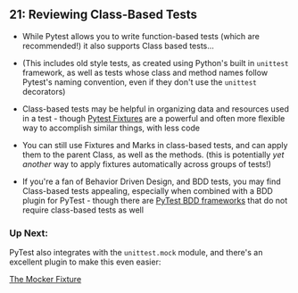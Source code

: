 ## 21: Reviewing Class-Based Tests

* While Pytest allows you to write function-based tests (which are recommended!) it also supports Class based tests...

* (This includes old style tests, as created using Python's built in `unittest` framework, as well as tests whose class and method names follow Pytest's naming convention, even if they don't use the `unittest` decorators)

* Class-based tests may be helpful in organizing data and resources used in a test - though [Pytest Fixtures](04_intro_to_fixtures.md) are a powerful and often more flexible way to accomplish similar things, with less code

* You can still use Fixtures and Marks in class-based tests, and can apply them to the parent Class, as well as the methods. (this is potentially _yet another_ way to apply fixtures automatically across groups of tests!)

* If you're a fan of Behavior Driven Design, and BDD tests, you may find Class-based tests appealing, especially when combined with a BDD plugin for PyTest - though there are [PyTest BDD frameworks](https://pypi.org/project/pytest-bdd/) that do not require class-based tests as well

### Up Next:

PyTest also integrates with the `unittest.mock` module, and there's an excellent plugin to make this even easier:

[The Mocker Fixture](22_the_mocker_fixture.md)
